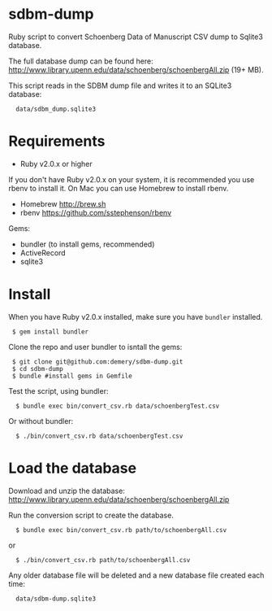 sdbm-dump
=========

Ruby script to convert Schoenberg Data of Manuscript CSV dump to Sqlite3
database.

The full database dump can be found here:
<http://www.library.upenn.edu/data/schoenberg/schoenbergAll.zip> (19+ MB).

This script reads in the SDBM dump file and writes it to an SQLite3 database:

      data/sdbm_dump.sqlite3

# Requirements

- Ruby v2.0.x or higher

If you don't have Ruby v2.0.x on your system, it is recommended you use rbenv
to install it. On Mac you can use Homebrew to install rbenv.

- Homebrew <http://brew.sh>
- rbenv <https://github.com/sstephenson/rbenv>

Gems: 

- bundler (to install gems, recommended)
- ActiveRecord
- sqlite3

# Install

When you have Ruby v2.0.x installed, make sure you have `bundler` installed.

     $ gem install bundler

Clone the repo and user bundler to isntall the gems:

     $ git clone git@github.com:demery/sdbm-dump.git
     $ cd sdbm-dump
     $ bundle #install gems in Gemfile


Test the script, using bundler:

      $ bundle exec bin/convert_csv.rb data/schoenbergTest.csv

Or without bundler:

      $ ./bin/convert_csv.rb data/schoenbergTest.csv

# Load the database

Download and unzip the database:
<http://www.library.upenn.edu/data/schoenberg/schoenbergAll.zip>

Run the conversion script to create the database.

      $ bundle exec bin/convert_csv.rb path/to/schoenbergAll.csv

or

      $ ./bin/convert_csv.rb path/to/schoenbergAll.csv

Any older database file will be deleted and a new database file created each
time:

      data/sdbm-dump.sqlite3
